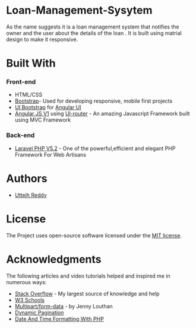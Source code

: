 # Loan-Management-Sysytem
As the name suggests it is a loan management system that notifies the owner and the user about the details of the loan . It is built using matrial design to make it responsive.

<h1>Built With</h1>
<h3>Front-end</h3>
<ul>
<li>HTML/CSS<br></li>
<li><a href="http://getbootstrap.com/">Bootstrap</a>- Used for developing responsive, mobile first projects</li>
<li><a href="https://angular-ui.github.io/bootstrap/">UI Bootstrap</a> for <a href="https://angular-ui.github.io/">Angular UI</a></li>
<li><a href="https://angularjs.org/">Angular JS V1</a> using <a href="https://ui-router.github.io/ng1/"> UI-router</a> - An amazing Javascript Framework built using MVC Framework</li>
</ul>

<h3>Back-end</h3>
<ul>
<li><a href="https://laravel.com/">Laravel PHP V5.2</a> - One of the powerful,efficient and elegant PHP Framework For Web Artisans</li>
</ul>

<h1>Authors</h1>
<ul>
<li><a href="https://github.com/uttejh" >Uttejh Reddy</a></li>
</ul>

<h1>License</h1>
The Project uses open-source software licensed under the <a href="https://opensource.org/licenses/MIT"> MIT license</a>.

<h1>Acknowledgments</h1>
The following articles and video tutorials helped and inspired me in numerous ways:
<ul>
<li>
  <a href="https://stackoverflow.com/">Stack Overflow</a> - My largest source of knowledge and help
</li>
<li>
  <a href="https://www.w3schools.com/">W3 Schools</a>
</li>
<li>
  <a href="https://www.uncorkedstudios.com/blog/multipartformdata-file-upload-with-angularjs/">Multipart/form-data</a>
  - by Jenny Louthan
</li>
<li>
  <a href="https://blog.kettle.io/dynamic-pagination-angularjs-laravel/">Dynamic Pagination</a>
</li>
<li>
  <a href="https://www.phpjabbers.com/date-and-time-formatting-with-php-php28.html">Date And Time Formatting With PHP</a>
</li>
</ul>
